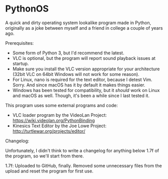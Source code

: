 # PythonOS
A quick and dirty operating system lookalike program made in Python, originally as a joke between myself and a friend in college a couple of years ago.

Prerequisites:
 - Some form of Python 3, but I'd recommend the latest.
 - VLC is optional, but the program will report sound playback issues at startup.
 - Make sure you install the VLC version appropriate for your architecture (32bit VLC on 64bit Windows will not work for some reason).
 - For Linux, nano is required for the text editor, because I detest Vim. Sorry. And since macOS has it by default it makes things easier.
 - Windows has been tested for compatibility, but it *should* work on Linux and macOS as well. Though, it's been a while since I last tested it.

This program uses some external programs and code:

 - VLC loader program by the VideoLan Project: https://wiki.videolan.org/PythonBinding
 - Kinesics Text Editor by the Joe Lowe Project: http://turtlewar.org/projects/editor/


Changelog:

Unfortunately, I didn't think to write a changelog for anything below 1.7f of the program, so we'll start from there.

1.7f:
Uploaded to GitHub, finally. Removed some unnecessary files from the upload and reset the program for first use.